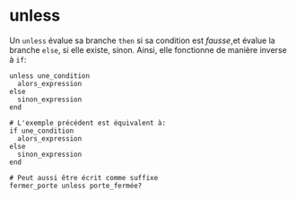 # unless

Un `unless` évalue sa branche `then` si sa condition est *fausse*,et évalue la branche `else`,
si elle existe, sinon. Ainsi, elle fonctionne de manière inverse à `if`:

```crystal
unless une_condition
  alors_expression
else
  sinon_expression
end

# L'exemple précédent est équivalent à:
if une_condition
  alors_expression
else
  sinon_expression
end

# Peut aussi être écrit comme suffixe
fermer_porte unless porte_fermée?
```
